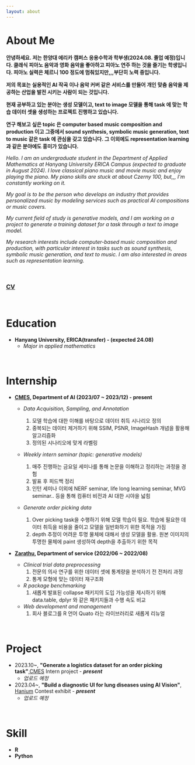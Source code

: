 ```yaml
---
layout: about 
---
```


# About Me

**안녕하세요. 저는 한양대 에리카 캠퍼스 응용수학과 학부생(2024.08. 졸업 예정)입니다. 
클래식 피아노 음악과 영화 음악을 좋아하고 피아노 연주 하는 것을 즐기는 학생입니다. 피아노 실력은 체르니 100 정도에 멈춰있지만,,,부단히 노력 중입니다.**

**저의 목표는 실용적인 AI 작곡 이나 음악 커버 같은 서비스를 만들어 개인 맞춤 음악을 제공하는 산업을 발전 시키는 사람이 되는 것입니다.**

**현재 공부하고 있는 분야는 생성 모델이고, text to image 모델을 통해 task 에 맞는 학습 데이터 셋을 생성하는 프로젝트 진행하고 있습니다.**

**연구 해보고 싶은 topic 은 computer based music composition and production 이고 그중에서 sound synthesis, symbolic music generation, text to music 같은 task 에 관심을 갖고 있습니다. 그 이외에도 representation learning 과 같은 분야에도 흥미가 있습니다.**

*Hello. I am an undergraduate student in the Department of Applied Mathematics at Hanyang University ERICA Campus (expected to graduate in August 2024). I love classical piano music and movie music and enjoy playing the piano. My piano skills are stuck at about Czerny 100, but,,, I'm constantly working on it.*

*My goal is to be the person who develops an industry that provides personalized music by modeling services such as practical AI compositions or music covers.*

*My current field of study is generative models, and I am working on a project to generate a training dataset for a task through a text to image model.*

*My research interests include computer-based music composition and production, with particular interest in tasks such as sound synthesis, symbolic music generation, and text to music. I am also interested in areas such as representation learning.*

<br/>


### [CV](https://qkrqjatn218.github.io/cv/CV.pdf)


<br/>

# Education
* **Hanyang University, ERICA(transfer) - (expected 24.08)**
   * *Major in applied mathematics*


<br/>

# Internship
* **[CMES](https://cmes3d.com/), Department of AI (2023/07 ~ 2023/12) - present**
  * *Data Acquisition, Sampling, and Annotation*
	1. 모델 학습에 대한 이해를 바탕으로 데이터 취득 시나리오 정의
	2. 중복되는 데이터 제거하기 위해 SSIM, PSNR, ImageHash 개념을 활용해 알고리즘화
	3. 정의된 시나리오에 맞게 라벨링

  * *Weekly intern seminar (topic: generative models)*
	1. 매주 진행하는 금요일 세미나를 통해 논문을 이해하고 정리하는 과정을 경험
	2. 발표 후 피드백 정리
	3. 인턴 세미나 이외에 NERF seminar, life long learning seminar, MVG seminar.. 등을 통해 컴퓨터 비전과 AI 대한 시야을 넓힘

  * *Generate order picking data*
	1. Over picking task을 수행하기 위해 모델 학습이 필요. 학습에 필요한 데이터 취득을 비용을 줄이고 모델을 일반화하기 위한 목적을 가짐
	2. depth 추정이 어려운 투명 물체에 대해서 생성 모델을 활용. 원본 이미지의 투명한 물체에 paint 생성하여 depth을 추출하기 위한 목적


* **[Zarathu](https://www.zarathu.com/), Department of service (2022/06 ~ 2022/08)**
  * *Clinical trial data preprocessing*
	1. 전문의 의사 연구를 위한 데이터 셋에 통계량을 분석하기 전 전처리 과정
	2. 통계 모형에 맞는 데이터 재구조화
  * *R package benchmarking*
	1. 새롭게 발표된 collapse 패키지의 도입 가능성을 제시하기 위해 data.table, dplyr 와 같은 패키지들과 수행 속도 비교
  * *Web development and management*
	1. 회사 블로그를 R 언어 Quato 라는 라이브러리로 새롭게 리뉴얼


<br/>

# Project
* 2023.10~, **"Generate a logistics dataset for an order picking task"**,[CMES](https://cmes3d.com/) Intern project - ***present***
  * *업로드 예정*
* 2023.04~, **"Build a diagnostic UI for lung diseases using AI Vision"**, [Hanium](https://www.hanium.or.kr/portal/index.do) Contest exhibit - ***present***
  * *업로드 예정*

<br/>

# Skill
* **R**
* **Python**




